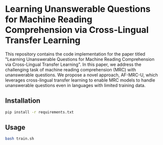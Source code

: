 # Learning Unanswerable Questions for Machine Reading Comprehension via Cross-Lingual Transfer Learning

This repository contains the code implementation for the paper titled "Learning Unanswerable Questions for Machine Reading Comprehension via Cross-Lingual Transfer Learning". In this paper, we address the challenging task of machine reading comprehension (MRC) with unanswerable questions. We propose a novel approach, AF-MRC-U, which leverages cross-lingual transfer learning to enable MRC models to handle unanswerable questions even in languages with limited training data.

## Installation

```bash
pip install -r requirements.txt
```

## Usage

```bash
bash train.sh
```
